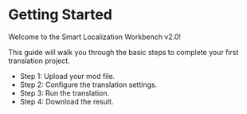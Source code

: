 # Getting Started

Welcome to the Smart Localization Workbench v2.0!

This guide will walk you through the basic steps to complete your first translation project.
- Step 1: Upload your mod file.
- Step 2: Configure the translation settings.
- Step 3: Run the translation.
- Step 4: Download the result.
